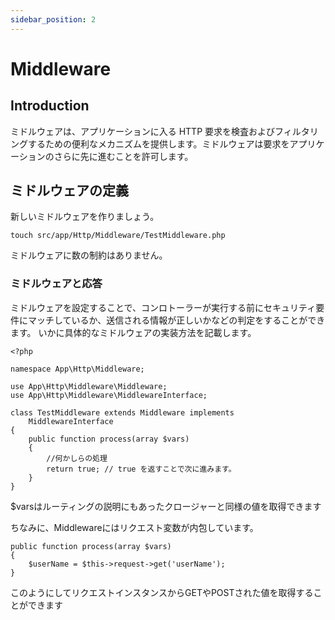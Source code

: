 ```yaml
---
sidebar_position: 2
---
```


# Middleware

## Introduction
ミドルウェアは、アプリケーションに入る HTTP 要求を検査およびフィルタリングするための便利なメカニズムを提供します。ミドルウェアは要求をアプリケーションのさらに先に進むことを許可します。

## ミドルウェアの定義
新しいミドルウェアを作りましょう。
~~~
touch src/app/Http/Middleware/TestMiddleware.php
~~~

ミドルウェアに数の制約はありません。

### ミドルウェアと応答
ミドルウェアを設定することで、コンロトーラーが実行する前にセキュリティ要件にマッチしているか、送信される情報が正しいかなどの判定をすることができます。
いかに具体的なミドルウェアの実装方法を記載します。
~~~
<?php
 
namespace App\Http\Middleware;

use App\Http\Middleware\Middleware;
use App\Http\Middleware\MiddlewareInterface;
 
class TestMiddleware extends Middleware implements
    MiddlewareInterface
{
    public function process(array $vars)
    {
        //何かしらの処理
        return true; // true を返すことで次に進みます。
    }
}
~~~

$varsはルーティングの説明にもあったクロージャーと同様の値を取得できます

ちなみに、Middlewareにはリクエスト変数が内包しています。
~~~
public function process(array $vars)
{
    $userName = $this->request->get('userName');
}
~~~

このようにしてリクエストインスタンスからGETやPOSTされた値を取得することができます
